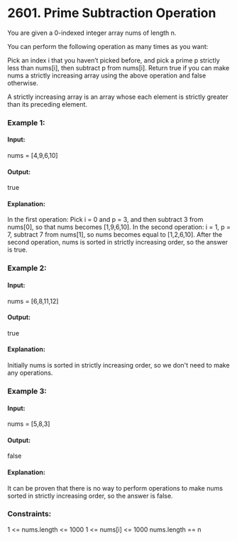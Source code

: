 # 2601. Prime Subtraction Operation
You are given a 0-indexed integer array nums of length n.

You can perform the following operation as many times as you want:

Pick an index i that you haven’t picked before, and pick a prime p strictly less than nums[i], then subtract p from nums[i].
Return true if you can make nums a strictly increasing array using the above operation and false otherwise.

A strictly increasing array is an array whose each element is strictly greater than its preceding element.

### Example 1:
#### Input:
nums = [4,9,6,10]
#### Output:
true
#### Explanation:
In the first operation: Pick i = 0 and p = 3, and then subtract 3 from nums[0], so that nums becomes [1,9,6,10].
In the second operation: i = 1, p = 7, subtract 7 from nums[1], so nums becomes equal to [1,2,6,10].
After the second operation, nums is sorted in strictly increasing order, so the answer is true.

### Example 2:
#### Input:
nums = [6,8,11,12]
#### Output:
true
#### Explanation:
Initially nums is sorted in strictly increasing order, so we don't need to make any operations.

### Example 3:
#### Input:
nums = [5,8,3]
#### Output:
false
#### Explanation:
It can be proven that there is no way to perform operations to make nums sorted in strictly increasing order, so the answer is false.
 
### Constraints:
1 <= nums.length <= 1000
1 <= nums[i] <= 1000
nums.length == n

